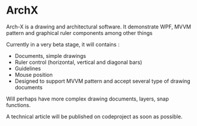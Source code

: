 # ArchX

Arch-X is a drawing and architectural software. It demonstrate WPF, MVVM pattern and graphical ruler components among other things

Currently in a very beta stage, it will contains :
- Documents, simple drawings
- Ruler control (horizontal, vertical and diagonal bars)
- Guidelines
- Mouse position
- Designed to support MVVM pattern and accept several type of drawing documents

Will perhaps have more complex drawing documents, layers, snap functions.

A technical article will be published on codeproject as soon as possible.
